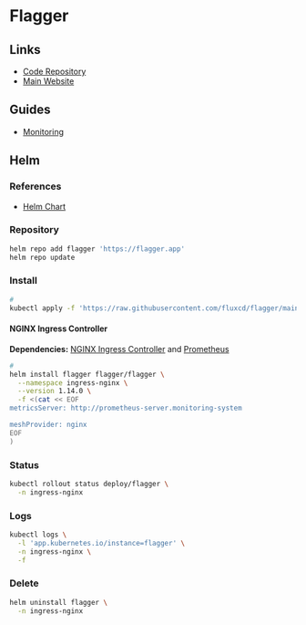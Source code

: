 # Flagger

<!--
https://www.udemy.com/course/canary-deployments-to-kubernetes-using-istio-and-friends/
https://github.com/chiku11/flagger-canary-manual
-->

## Links

- [Code Repository](https://github.com/fluxcd/flagger)
- [Main Website](https://flagger.app/)

## Guides

- [Monitoring](https://docs.flagger.app/usage/monitoring)

## Helm

### References

- [Helm Chart](https://github.com/fluxcd/flagger/tree/main/charts/flagger)

### Repository

```sh
helm repo add flagger 'https://flagger.app'
helm repo update
```

### Install

```sh
#
kubectl apply -f 'https://raw.githubusercontent.com/fluxcd/flagger/main/artifacts/flagger/crd.yaml'
```

#### NGINX Ingress Controller

**Dependencies:** [NGINX Ingress Controller](/nginx/ingress-controller/README.md#helm) and [Prometheus](/prometheus/README.md#helm)

```sh
#
helm install flagger flagger/flagger \
  --namespace ingress-nginx \
  --version 1.14.0 \
  -f <(cat << EOF
metricsServer: http://prometheus-server.monitoring-system

meshProvider: nginx
EOF
)
```

### Status

```sh
kubectl rollout status deploy/flagger \
  -n ingress-nginx
```

### Logs

```sh
kubectl logs \
  -l 'app.kubernetes.io/instance=flagger' \
  -n ingress-nginx \
  -f
```

### Delete

```sh
helm uninstall flagger \
  -n ingress-nginx
```
